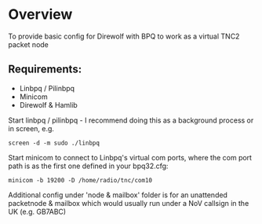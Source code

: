 # Overview

To provide basic config for Direwolf with BPQ to work as a virtual TNC2 packet node

## Requirements:
- Linbpq / Pilinbpq
- Minicom
- Direwolf & Hamlib

Start linbpq / pilinbpq - I recommend doing this as a background process or in screen, e.g. 
```
screen -d -m sudo ./linbpq
```

Start minicom to connect to Linbpq's virtual com ports, where the com port path is as the first one defined in your bpq32.cfg:
```
minicom -b 19200 -D /home/radio/tnc/com10
```


Additional config under 'node & mailbox' folder is for an unattended packetnode & mailbox which would usually run under a NoV callsign in the UK (e.g. GB7ABC)
